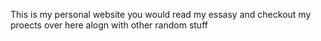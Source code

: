 This is my personal website you would read my essasy and checkout my proects over here alogn with other random stuff 
